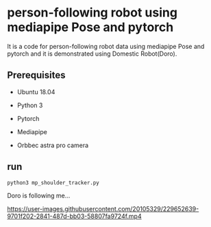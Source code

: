 # person-following robot using mediapipe Pose and pytorch

It is a code for person-following robot data using mediapipe Pose and pytorch and it is demonstrated using Domestic Robot(Doro).

## Prerequisites
* Ubuntu 18.04

* Python 3

* Pytorch

* Mediapipe

* Orbbec astra pro camera

## run
```
python3 mp_shoulder_tracker.py
```


Doro is following me...

https://user-images.githubusercontent.com/20105329/229652639-9701f202-2841-487d-bb03-58807fa9724f.mp4

